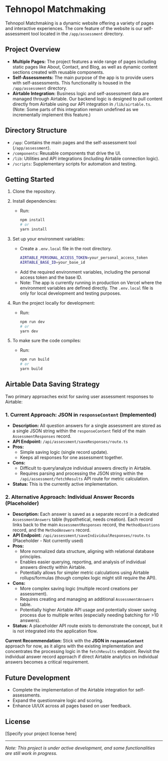 # Tehnopol Matchmaking

Tehnopol Matchmaking is a dynamic website offering a variety of pages and interactive experiences. The core feature of the website is our self-assessment tool located in the `/app/assessment` directory.

## Project Overview

- **Multiple Pages:** The project features a wide range of pages including static pages like About, Contact, and Blog, as well as dynamic content sections created with reusable components.
- **Self-Assessments:** The main purpose of the app is to provide users with self-assessments. This functionality is housed in the `/app/assessment` directory.
- **Airtable Integration:** Business logic and self-assessment data are managed through Airtable. Our backend logic is designed to pull content directly from Airtable using our API integration in `/lib/airtable.ts`. (Note: Some parts of this integration remain undefined as we incrementally implement this feature.)

## Directory Structure

- `/app`: Contains the main pages and the self-assessment tool (`/app/assessment`).
- `/components`: Reusable components that drive the UI.
- `/lib`: Utilities and API integrations (including Airtable connection logic).
- `/scripts`: Supplementary scripts for automation and testing.

## Getting Started

1. Clone the repository.

2. Install dependencies:
   - Run:
     ```bash
     npm install
     # or
     yarn install
     ```

3. Set up your environment variables:
   - Create a `.env.local` file in the root directory.
     ```bash
     AIRTABLE_PERSONAL_ACCESS_TOKEN=your_personal_access_token
     AIRTABLE_BASE_ID=your_base_id
     ```
   - Add the required environment variables, including the personal access token and the base ID.
   - Note: The app is currently running in production on Vercel where the environment variables are defined directly. The `.env.local` file is only for local development and testing purposes.

4. Run the project locally for development:
   - Run:
     ```bash
     npm run dev
     # or
     yarn dev
     ```

5. To make sure the code compiles:
   - Run:
     ```bash
     npm run build
     # or
     yarn build
     ```

## Airtable Data Saving Strategy

Two primary approaches exist for saving user assessment responses to Airtable:

### 1. Current Approach: JSON in `responseContent` (Implemented)

- **Description:** All question answers for a single assessment are stored as a single JSON string within the `responseContent` field of the main `AssessmentResponses` record.
- **API Endpoint:** `/api/assessment/saveResponses/route.ts`
- **Pros:** 
    - Simple saving logic (single record update).
    - Keeps all responses for one assessment together.
- **Cons:**
    - Difficult to query/analyze individual answers directly in Airtable.
    - Requires parsing and processing the JSON string within the `/api/assessment/fetchResults` API route for metric calculation.
- **Status:** This is the currently active implementation.

### 2. Alternative Approach: Individual Answer Records (Placeholder)

- **Description:** Each answer is saved as a separate record in a dedicated `AssessmentAnswers` table (hypothetical, needs creation). Each record links back to the main `AssessmentResponses` record, the `MethodQuestions` record, and the `MethodAnswers` record.
- **API Endpoint:** `/api/assessment/saveIndividualResponses/route.ts` (Placeholder - Not currently used)
- **Pros:**
    - More normalized data structure, aligning with relational database principles.
    - Enables easier querying, reporting, and analysis of individual answers directly within Airtable.
    - Potentially allows for simpler metric calculations using Airtable rollups/formulas (though complex logic might still require the API).
- **Cons:**
    - More complex saving logic (multiple record creations per assessment).
    - Requires creating and managing an additional `AssessmentAnswers` table.
    - Potentially higher Airtable API usage and potentially slower saving process due to multiple writes (especially needing batching for >10 answers).
- **Status:** A placeholder API route exists to demonstrate the concept, but it is not integrated into the application flow.

**Current Recommendation:** Stick with the **JSON in `responseContent`** approach for now, as it aligns with the existing implementation and concentrates the processing logic in the `fetchResults` endpoint. Revisit the individual answer record approach if direct Airtable analytics on individual answers becomes a critical requirement.

## Future Development

- Complete the implementation of the Airtable integration for self-assessments.
- Expand the questionnaire logic and scoring.
- Enhance UI/UX across all pages based on user feedback.

## License

[Specify your project license here]

---

*Note: This project is under active development, and some functionalities are still work in progress.*
